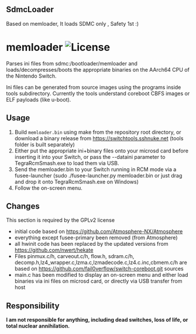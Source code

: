 ## SdmcLoader 
Based on memloader, It loads SDMC only , Safety 1st :)

# memloader ![License](https://img.shields.io/badge/License-GPLv2-blue.svg)
Parses ini files from sdmc:/bootloader/memloader and loads/decompresses/boots the appropriate binaries on the AArch64 CPU of the Nintendo Switch. 

Ini files can be generated from source images using the programs inside tools subdirectory. Currently the tools understand coreboot CBFS images or ELF payloads (like u-boot).

## Usage
 1. Build `memloader.bin` using make from the repository root directory, or download a binary release from https://switchtools.sshnuke.net (tools folder is built separately)
 2. Either put the appropriate ini+binary files onto your microsd card before inserting it into your Switch, or pass the --dataini parameter to TegraRcmSmash.exe to load them via USB.
 2. Send the memloader.bin to your Switch running in RCM mode via a fusee-launcher (sudo ./fusee-launcher.py memloader.bin or just drag and drop it onto TegraRcmSmash.exe on Windows)
 3. Follow the on-screen menu.

## Changes

This section is required by the GPLv2 license

 * initial code based on https://github.com/Atmosphere-NX/Atmosphere
 * everything except fusee-primary been removed (from Atmosphere)
 * all hwinit code has been replaced by the updated versions from https://github.com/nwert/hekate
 * Files pinmux.c/h, carveout.c/h, flow.h, sdram.c/h, decomp.h,lz4_wrapper.c,lzma.c,lzmadecode.c,lz4.c.inc,cbmem.c/h are based on https://github.com/fail0verflow/switch-coreboot.git sources
 * main.c has been modified to display an on-screen menu and either load binaries via ini files on microsd card, or directly via USB transfer from host

## Responsibility

**I am not responsible for anything, including dead switches, loss of life, or total nuclear annihilation.**
